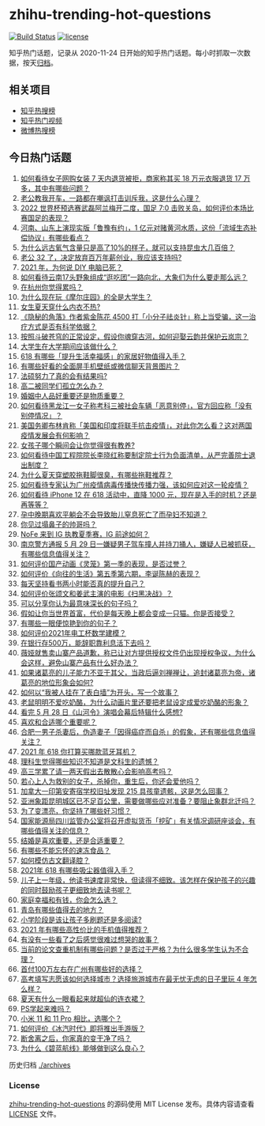 # zhihu-trending-hot-questions

[![Build Status](https://github.com/justjavac/zhihu-trending-hot-questions/workflows/ci/badge.svg?branch=master)](https://github.com/justjavac/zhihu-trending-hot-questions/actions)
[![license](https://img.shields.io/github/license/justjavac/zhihu-trending-hot-questions)](https://github.com/justjavac/zhihu-trending-hot-questions/blob/master/LICENSE)

知乎热门话题，记录从 2020-11-24 日开始的知乎热门话题。每小时抓取一次数据，按天[归档](./archives)。

## 相关项目

- [知乎热搜榜](https://github.com/justjavac/zhihu-trending-top-search)
- [知乎热门视频](https://github.com/justjavac/zhihu-trending-hot-video)
- [微博热搜榜](https://github.com/justjavac/weibo-trending-hot-search)

## 今日热门话题

<!-- BEGIN -->
<!-- 最后更新时间 Mon May 31 2021 08:46:13 GMT+0800 (China Standard Time) -->

1. [如何看待女子网购女装 7 天内退货被拒，商家称其买 18 万元衣服退货 17
   万多，其中有哪些问题？](https://www.zhihu.com/question/462187108)
2. [老公教我开车，一路都在嘲讽打击训斥我，这是什么心理？](https://www.zhihu.com/question/457328565)
3. [2022 世界杯预选赛武磊阿兰梅开二度，国足 7:0
   击败关岛，如何评价本场比赛国足的表现？](https://www.zhihu.com/question/462270082)
4. [河南、山东上演现实版「鲁豫有约」，1
   亿元对赌黄河水质，这份「流域生态补偿协议」有哪些看点？](https://www.zhihu.com/question/461376984)
5. [为什么远古氧气含量只是高了10%的样子，就可以支持昆虫大几百倍？](https://www.zhihu.com/question/457554177)
6. [老公 32 了，决定放弃百万年薪创业，我应该支持吗?](https://www.zhihu.com/question/447327404)
7. [2021 年，为何说 DIY 电脑已死？](https://www.zhihu.com/question/458733560)
8. [如何看待云南17头野象组成“逛吃团”一路向北，大象们为什么要走那么远？](https://www.zhihu.com/question/461852940)
9. [在杭州你觉得累吗？](https://www.zhihu.com/question/334468884)
10. [为什么现在玩《摩尔庄园》的全是大学生？](https://www.zhihu.com/question/54190459)
11. [女生夏天穿什么内衣不热?](https://www.zhihu.com/question/393443526)
12. [《隐秘的角落》作者紫金陈花 4500
    打「小分子祛炎针」称上当受骗，这一治疗方式是否有科学依据？](https://www.zhihu.com/question/462183600)
13. [按照斗破苍穹的正常设定，假设你魂穿古河，如何迎娶云韵并保护云岚宗？](https://www.zhihu.com/question/433945197)
14. [大学生在大学期间应该做什么？](https://www.zhihu.com/question/336432615)
15. [618 有哪些「提升生活幸福感」的家居好物值得入手？](https://www.zhihu.com/question/459065790)
16. [有哪些好看的全面屏手机壁纸或微信聊天背景图片？](https://www.zhihu.com/question/452591718)
17. [法硕努力了真的会有结果吗?](https://www.zhihu.com/question/446536547)
18. [高二被同学们孤立怎么办？](https://www.zhihu.com/question/455842634)
19. [婚姻中人品好重要还是物质重要？](https://www.zhihu.com/question/461252416)
20. [如何看待黑龙江一女子称考科三被社会车辆「恶意别停」，官方回应称「没有别停情况」？](https://www.zhihu.com/question/461986606)
21. [美国务卿布林肯称「美国和印度将联手抗击疫情」，对此你怎么看？这对两国疫情发展会有何影响？](https://www.zhihu.com/question/462187161)
22. [女孩子哪个瞬间会让你觉得很有教养?](https://www.zhihu.com/question/364828906)
23. [如何看待中国工程院院长李晓红称要制定院士行为负面清单，从严完善院士退出制度？](https://www.zhihu.com/question/462035659)
24. [为什么夏天穿塑胶拖鞋脚很臭，有哪些拖鞋推荐？](https://www.zhihu.com/question/30068966)
25. [如何看待专家认为广州疫情病毒传播快传播力强，该如何应对这一轮疫情？](https://www.zhihu.com/question/462060673)
26. [如何看待 iPhone 12 在 618 活动中，直降 1000
    元，现在是入手的时机？还是再等等？](https://www.zhihu.com/question/461312225)
27. [孕中晚期喜欢平躺会不会导致胎儿窒息死亡了而孕妇不知道？](https://www.zhihu.com/question/412446157)
28. [你见过塌鼻子的帅哥吗？](https://www.zhihu.com/question/272575994)
29. [NoFe 来到 IG 执教夏季赛，IG 前途如何？](https://www.zhihu.com/question/461727805)
30. [南京警方通报 5 月 29
    日一嫌疑男子驾车撞人并持刀捅人，嫌疑人已被抓获，有哪些信息值得关注？](https://www.zhihu.com/question/462129219)
31. [如何评价国产动画《灵笼》第一季的表现，是否过誉？](https://www.zhihu.com/question/460671702)
32. [如何评价《向往的生活》第五季第六期，李诞陈赫的表现？](https://www.zhihu.com/question/461948636)
33. [每天坚持看书两小时能否真的提升自己？](https://www.zhihu.com/question/451546101)
34. [如何评价张颂文和姜武主演的电影《扫黑决战》？](https://www.zhihu.com/question/455752818)
35. [可以分享你认为最意味深长的句子吗？](https://www.zhihu.com/question/455777176)
36. [假如让你当世界首富，代价是每天晚上都会变成一只猫。你是否接受？](https://www.zhihu.com/question/461811694)
37. [有哪些一眼便惊艳到你的句子？](https://www.zhihu.com/question/344902971)
38. [如何评价2021年电工杯数学建模？](https://www.zhihu.com/question/461882668)
39. [在银行存500万，能辞职靠利息活下去吗？](https://www.zhihu.com/question/347518117)
40. [薇娅就售卖山寨产品道歉，称已让对方提供授权文件仍出现授权争议，为什么会这样，避免山寨产品有什么好办法？](https://www.zhihu.com/question/461988510)
41. [如果诸葛亮的儿子能力不亚于其父，当政后逼刘禅禅让，追封诸葛亮为帝，诸葛亮的地位形象会如何?](https://www.zhihu.com/question/461502132)
42. [如何以“我被人挂在了表白墙”为开头，写一个故事？](https://www.zhihu.com/question/461083286)
43. [老鼠明明不爱吃奶酪，为什么动画片里还要把老鼠设定成爱吃奶酪的形象？](https://www.zhihu.com/question/454363021)
44. [看完 5 月 28 日《山河令》演唱会幕后特辑什么感想?](https://www.zhihu.com/question/461930253)
45. [喜欢和合适哪个重要呢？](https://www.zhihu.com/question/459841372)
46. [合肥一男子杀妻后，伪造妻子「因得癌症而自杀」的假象，还有哪些信息值得关注？](https://www.zhihu.com/question/461886353)
47. [2021 年 618 你打算买哪款蓝牙耳机？](https://www.zhihu.com/question/461467494)
48. [理科生觉得哪些知识不知道是文科生的遗憾？](https://www.zhihu.com/question/270455074)
49. [高三学累了请一两天假出去散散心会影响高考吗？](https://www.zhihu.com/question/429739425)
50. [若心上人为救别的女子，杀掉你，重生后，你还会爱他吗？](https://www.zhihu.com/question/453623418)
51. [加拿大一印第安寄宿学校旧址发现 215
    具孩童遗骸，这是怎么回事？](https://www.zhihu.com/question/462022143)
52. [亚洲象距昆明城区已不足百公里，需要做哪些应对准备？要阻止象群北迁吗？](https://www.zhihu.com/question/462169548)
53. [为了变漂亮，你坚持了哪些好习惯？](https://www.zhihu.com/question/268216399)
54. [国家能源局四川监管办公室将召开虚拟货币「挖矿」有关情况调研座谈会，有哪些值得关注的信息？](https://www.zhihu.com/question/461664450)
55. [结婚是喜欢重要，还是合适重要？](https://www.zhihu.com/question/460938067)
56. [有哪些不能忘怀的速冻食品？](https://www.zhihu.com/question/22528844)
57. [如何模仿古文翻译腔？](https://www.zhihu.com/question/61017028)
58. [2021年 618 有哪些吸尘器值得入手？](https://www.zhihu.com/question/457255441)
59. [儿子上一年级，他读书速度非常快，但读得不细致。该怎样在保护孩子的兴趣的同时鼓励孩子更细致地去读书呢？](https://www.zhihu.com/question/411684396)
60. [家庭幸福和有钱，你会怎么选？](https://www.zhihu.com/question/461339158)
61. [青岛有哪些值得去的地方？](https://www.zhihu.com/question/268589944)
62. [小学阶段是该让孩子多刷题还是多阅读?](https://www.zhihu.com/question/387030054)
63. [2021 年有哪些高性价比的手机值得推荐？](https://www.zhihu.com/question/413851618)
64. [有没有一些看了之后感觉很难过想哭的故事？](https://www.zhihu.com/question/368019752)
65. [当前的论文查重机制有哪些问题？是否过于严格？为什么很多学生认为不合理？](https://www.zhihu.com/question/461310040)
66. [首付100万左右在广州有哪些好的选择？](https://www.zhihu.com/question/461992727)
67. [高考填写志愿该如何选择城市？选择旅游城市在最无忧无虑的日子里玩 4
    年怎么样？](https://www.zhihu.com/question/461473516)
68. [夏天有什么一眼看起来就超仙的连衣裙？](https://www.zhihu.com/question/451969750)
69. [PS学起来难吗？](https://www.zhihu.com/question/450407500)
70. [小米 11 和 11 Pro 相比，选哪个？](https://www.zhihu.com/question/451981720)
71. [如何评价《冰汽时代》即将推出手游版？](https://www.zhihu.com/question/460675839)
72. [断舍离之后，你家真的变干净了吗？](https://www.zhihu.com/question/461287259)
73. [为什么《碧蓝航线》能够做到这么良心？](https://www.zhihu.com/question/459384567)

<!-- END -->

历史归档 [./archives](./archives)

### License

[zhihu-trending-hot-questions](https://github.com/justjavac/zhihu-trending-hot-questions)
的源码使用 MIT License 发布。具体内容请查看 [LICENSE](./LICENSE) 文件。
